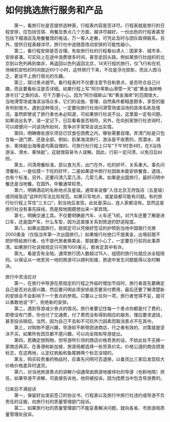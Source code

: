 # 如何挑选旅行服务和产品  

&emsp;&emsp;第一，看旅行社是否提供选种表，行程表内容是否详尽。行程表就是旅行的日程安排，应包括住宿、用餐及景点几个方面，越详尽越好。一份出色的行程表甚至包括下榻酒店及用餐餐馆的电话，万一客人走散，可凭此及时与团队取得联系。另外，提供日程表越详尽，旅行社中途随意改动安排的可能性越小。  
&emsp;&emsp;第二，看行程安排是否合理。有些旅行社的行程看似诱人：国家多、城市多、安排紧凑。可实际上在途中浪费很多时间，甚至走回头路。例如某旅行社组织的北京到以色列再到南非，再返回以色列返回北京，14天行程的旅行，仅飞行和在机场候机安检的时间就近60个小时，这样旅行下来，不仅是浮光掠影，而且人困马乏，更谈不上旅行观光的乐趣。  
&emsp;&emsp;第三，探讨景点细节。看行程表时不仅要注意节目和景点，是否符合自己兴趣，而且要看标注是否详细。如果行程上写“阿尔卑斯山滑雪一天”或“黄金海岸畅游半日”之类的话，可千万要小心。因为“阿尔插斯山”和“黄金海岸”的范围很大，当地滑雪场或海滨浴场众多，它们的设施、管理、自然条件都相差颇多，享受的服务判别很大。遇到这种情况，一定要向旅行社询问滑雪场或浴场的具体名称及情况。虽然即使说了旅行者也未必知道，可如果旅行社说不出，这里面一定有问题。如果说出名字，请一定记下，日后看看是否相符。另外，在向别家旅行社咨询时，可以顺便问一问该场所如何，竞争对手常常会说出实情。  
&emsp;&emsp;第四，明确哪些游乐项目已饮食在团费之内，哪些需要自理。弄清门标是只包含每一道门票，还是全部。例如，到某海滨旅行，游泳是不收费的，而潜水、滑水、乘快艇出海等是均需自理的。可旅行社行程上只写“下午1时至4时，在X浴场游泳、滑水、乘快艇”。这就很容易令人误解。因此，行前一定问清，以免日后纠纷。  
&emsp;&emsp;第五，问清用餐标准。民以食为天，出门在外，吃的好坏，关系重大。事先问清餐标，一是估摸一下吃的好坏，二是如果途中旅行社因故未能安排餐食，退钱，也有个标准。另外，还要问清几菜几汤，几荤几素。如果是出国旅行，最好问明中餐还是当地餐。在国外，中餐通常较贵。  
&emsp;&emsp;第六，明确酒店的名称地点及星级。通常来说像“入住北京王府饭店（五星级）或同级饭店”这样的写法比较规范。如果只写地点，或星级都可能有问题。有的旅行社行程上写住“三关口”，到当地后发现，此处是深山，连人家都没有。显然这是旅行社没有事先踩线，而是按地图臆想出来一家宾馆。  
&emsp;&emsp;第七，明确交通工具。不仅要明确是汽车、火车还飞机，对汽车还要了解是进口车，还是国产车，什么车型，因为这直接关系到旅途的舒适程度。  
&emsp;&emsp;第八，如果出国旅行，按规定可以凭做好签证的护照到当地中国银行兑换2000美金（仅指当年第一次出国旅行。）如果施行社绝口不提美金，出境前既不把护照给旅行者，也不提代旅者换美金，那就要小心了，一定要在行前将此事弄清。如果旅行社说按规定只可换1000美元，那肯定其中有诈。  
&emsp;&emsp;第九，看是否有全陪。通常旅行团人数超过15人，组团的旅行社就应派全程陪同。以保证从一地至另一地的旅游可以顺利衔接，旅途中发生问题能得以及时解决。  

旅行中灵活应对  
&emsp;&emsp;第一，在旅行中导游在原规定的行程之外临时增加节目时，旅行者首先要确定自己是否对此感兴趣，然后要问明此项安排是否要另付费用，最后还要了解清楚新的安排会不会影响下一个景点的参观。只要以上任何一项，旅行者觉得不妥，就可以勇敢地说“不”，拒绝新的安排。  
&emsp;&emsp;第二，遇到导游减少景点的情况。旅行者要记住每一个景点你都是付了费的，即使没有门票，你也付了交通费，付了费而没有得到相应的服务，理应要求退钱，甚至投诉赔偿。当然，因为自己不去和不可抗外力因素而取消景点不在其中。  
&emsp;&emsp;第三，对购物不感兴趣，导游却不断带团进商店，行之者有效的、对策就是坚决不买。如果所有团员都不感兴趣，可以向全陪和导游提出。  
&emsp;&emsp;第四，若确定想购物，但导游所引领的商店价格奇贵的话，不妨此处不买换一家商店再买。在香港和新加坡，旅游局都选择一些货真价实。价格公道的商店颁发标志，在这两地，认定红帆船和鱼尾狮两个标志没错的。  
&emsp;&emsp;第五，购买较贵重的物品时，应事先问明可否退换，以备货比三家后发现较大价格价格差异时退货。  
&emsp;&emsp;第六，对当地旅游景点的讲解介绍通常由旅游地接待社的导游（也称地陪）担任，如果导游不讲解，可直接告诉他，他将被投诉。因为团费当中包含导游费的。  

归来后不满投诉  
&emsp;&emsp;第一，保留好出发前签订的协议书，行程表以及旅行中旅行社违约或导游不负责任的证据，向旅行社的质量管理部门投诉。  
&emsp;&emsp;第二，如果旅行社的质量管理部门不能妥善解决问题，就向各省、市旅游局质量管理处投诉。  
<!-- Last processed: 2025-07-22 03:44:30 -->
